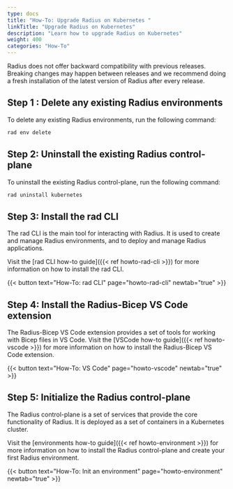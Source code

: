 ```yaml
---
type: docs
title: "How-To: Upgrade Radius on Kubernetes "
linkTitle: "Upgrade Radius on Kubernetes"
description: "Learn how to upgrade Radius on Kubernetes"
weight: 400
categories: "How-To"
---
```


Radius does not offer backward compatibility with previous releases. Breaking changes may happen between releases and we recommend doing a fresh installation of the latest version of Radius after every release.

## Step 1 : Delete any existing Radius environments 

To delete any existing Radius environments, run the following command:

```bash
rad env delete 
```

## Step 2: Uninstall the existing Radius control-plane

To uninstall the existing Radius control-plane, run the following command:

```bash
rad uninstall kubernetes
```

## Step 3: Install the rad CLI

The rad CLI is the main tool for interacting with Radius. It is used to create and manage Radius environments, and to deploy and manage Radius applications.

Visit the [rad CLI how-to guide]({{< ref howto-rad-cli >}}) for more information on how to install the rad CLI.

{{< button text="How-To: rad CLI" page="howto-rad-cli" newtab="true" >}}

## Step 4: Install the Radius-Bicep VS Code extension

The Radius-Bicep VS Code extension provides a set of tools for working with Bicep files in VS Code. Visit the [VSCode how-to guide]({{< ref howto-vscode >}}) for more information on how to install the Radius-Bicep VS Code extension.

{{< button text="How-To: VS Code" page="howto-vscode" newtab="true" >}}

## Step 5: Initialize the Radius control-plane

The Radius control-plane is a set of services that provide the core functionality of Radius. It is deployed as a set of containers in a Kubernetes cluster.

Visit the [environments how-to guide]({{< ref howto-environment >}}) for more information on how to install the Radius control-plane and create your first Radius environment.

{{< button text="How-To: Init an environment" page="howto-environment" newtab="true" >}}




